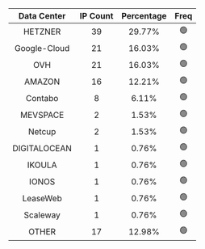 | Data Center | IP Count | Percentage | Freq |
|:------------:|:--------:|:-----------:|:-----:|
| HETZNER | 39 | 29.77% | 🟢 |
| Google-Cloud | 21 | 16.03% | 🟢 |
| OVH | 21 | 16.03% | 🟢 |
| AMAZON | 16 | 12.21% | 🟢 |
| Contabo | 8 | 6.11% | 🟢 |
| MEVSPACE | 2 | 1.53% | 🟢 |
| Netcup | 2 | 1.53% | 🟢 |
| DIGITALOCEAN | 1 | 0.76% | 🟢 |
| IKOULA | 1 | 0.76% | 🟢 |
| IONOS | 1 | 0.76% | 🟢 |
| LeaseWeb | 1 | 0.76% | 🟢 |
| Scaleway | 1 | 0.76% | 🟢 |
| OTHER | 17 | 12.98% | 🟢 |